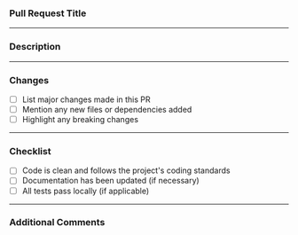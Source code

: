 ### Pull Request Title
<!-- Provide a concise and descriptive title for your pull request. -->

---

### Description
<!-- Describe what changes are being made and why. Explain the problem this PR solves or the feature it adds. -->

---

### Changes
- [ ] List major changes made in this PR
- [ ] Mention any new files or dependencies added
- [ ] Highlight any breaking changes

---

### Checklist
- [ ] Code is clean and follows the project's coding standards
- [ ] Documentation has been updated (if necessary)
- [ ] All tests pass locally (if applicable)

---

### Additional Comments
<!-- Add any additional notes or context that reviewers should be aware of.-->
